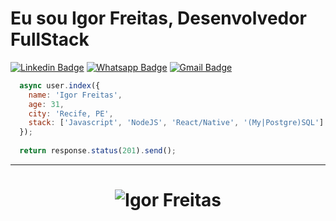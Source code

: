 # Eu sou Igor Freitas, Desenvolvedor FullStack 

[![Linkedin Badge](https://img.shields.io/badge/-Linkedin-6633cc?style=flat-square&logo=Linkedin&logoColor=white&color=black&link=https://www.linkedin.com/in/igorsfreitas/)](https://www.linkedin.com/in/igorsfreitas/)
[![Whatsapp Badge](https://img.shields.io/badge/-WhatsApp-6633cc?style=flat-square&logo=Whatsapp&logoColor=white&color=black&link=https://whats.link/igorsfreitas)](https://whats.link/igorsfreitas)
[![Gmail Badge](https://img.shields.io/badge/-Gmail-c14438?style=flat-square&logo=Gmail&logoColor=white&color=black&link=mailto:igorfreitas1992@gmail.com)](mailto:igorfreitas1992@gmail.com)

```javascript
  async user.index({
    name: 'Igor Freitas',
    age: 31,
    city: 'Recife, PE',
    stack: ['Javascript', 'NodeJS', 'React/Native', '(My|Postgre)SQL']
  });
  
  return response.status(201).send();
```
<hr>
<h1 align="center">
<img alt="Igor Freitas" src="https://github-readme-stats.codestackr.vercel.app/api?username=igorsfreitas&show_icons=true&hide_border=true&theme=dark" />
</h1>
